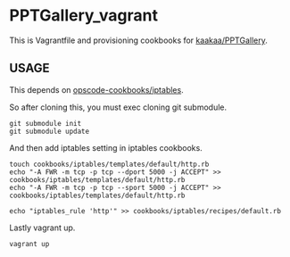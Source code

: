 PPTGallery_vagrant
==================

This is Vagrantfile and provisioning cookbooks for [kaakaa/PPTGallery](https://github.com/kaakaa/PPTGallery "kaakaa/PPTGallery").

USAGE
-----

This depends on [opscode-cookbooks/iptables](https://github.com/opscode-cookbooks/iptables "opscode-cookbooks/iptables").

So after cloning this, you must exec cloning git submodule.

```
git submodule init
git submodule update
```

And then add iptables setting in iptables cookbooks.

```
touch cookbooks/iptables/templates/default/http.rb
echo "-A FWR -m tcp -p tcp --dport 5000 -j ACCEPT" >> cookbooks/iptables/templates/default/http.rb
echo "-A FWR -m tcp -p tcp --sport 5000 -j ACCEPT" >> cookbooks/iptables/templates/default/http.rb

echo "iptables_rule 'http'" >> cookbooks/iptables/recipes/default.rb 
```

Lastly vagrant up.
```
vagrant up
```
